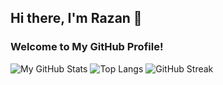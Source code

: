 ## Hi there, I'm Razan 👋


###  Welcome to My GitHub Profile!

![My GitHub Stats](https://github-readme-stats.vercel.app/api?username=razannbudairMonaAli&show_icons=true&theme=github_dark)
![Top Langs](https://github-readme-stats.vercel.app/api/top-langs/?username=razannbudairMonaAli&layout=compact&theme=github_dark)
![GitHub Streak](https://github-readme-streak-stats.herokuapp.com/?username=razannbudaiMonaAli&theme=github-dark-blue)


